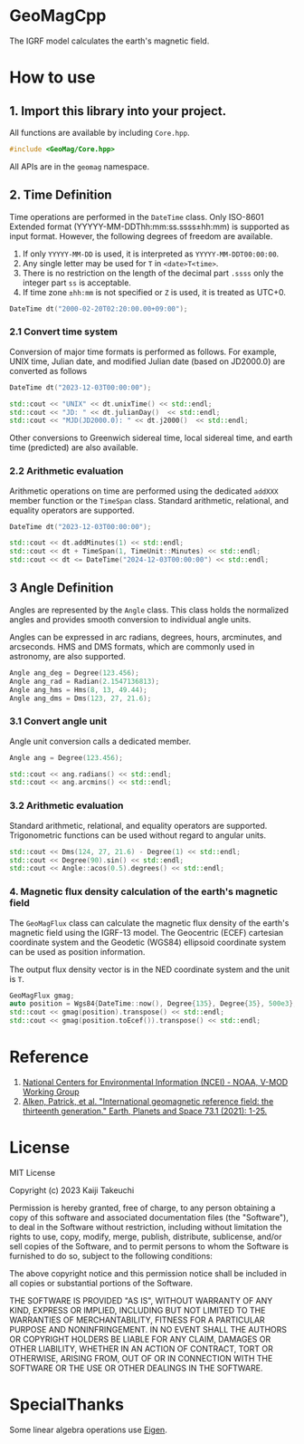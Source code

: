 # GeoMagCpp

The IGRF model calculates the earth's magnetic field.

# How to use

## 1. Import this library into your project.

All functions are available by including `Core.hpp`.

```C++
#include <GeoMag/Core.hpp>

```
All APIs are in the `geomag` namespace.

## 2. Time Definition

Time operations are performed in the `DateTime` class.
Only ISO-8601 Extended format (YYYYY-MM-DDThh:mm:ss.ssss±hh:mm) is supported as input format.
However, the following degrees of freedom are available.

1. If only `YYYYY-MM-DD` is used, it is interpreted as `YYYYY-MM-DDT00:00:00`.
1. Any single letter may be used for `T` in `<date>T<time>`.
1. There is no restriction on the length of the decimal part `.ssss` only the integer part `ss` is acceptable.
1. If time zone `±hh:mm` is not specified or `Z` is used, it is treated as UTC+0.

```C++
DateTime dt("2000-02-20T02:20:00.00+09:00");
```

### 2.1 Convert time system

Conversion of major time formats is performed as follows.
For example, UNIX time, Julian date, and modified Julian date (based on JD2000.0) are converted as follows

```C++
DateTime dt("2023-12-03T00:00:00");

std::cout << "UNIX" << dt.unixTime() << std::endl;
std::cout << "JD: " << dt.julianDay()  << std::endl;
std::cout << "MJD(JD2000.0): " << dt.j2000()  << std::endl;
```

Other conversions to Greenwich sidereal time, local sidereal time, and earth time (predicted) are also available.

### 2.2 Arithmetic evaluation

Arithmetic operations on time are performed using the dedicated `addXXX` member function or the `TimeSpan` class.
Standard arithmetic, relational, and equality operators are supported.

```C++
DateTime dt("2023-12-03T00:00:00");

std::cout << dt.addMinutes(1) << std::endl;
std::cout << dt + TimeSpan(1, TimeUnit::Minutes) << std::endl;
std::cout << dt <= DateTime("2024-12-03T00:00:00") << std::endl;
```

## 3 Angle Definition

Angles are represented by the `Angle` class.
This class holds the normalized angles and provides smooth conversion to individual angle units.

Angles can be expressed in arc radians, degrees, hours, arcminutes, and arcseconds.
HMS and DMS formats, which are commonly used in astronomy, are also supported.

```C++
Angle ang_deg = Degree(123.456);
Angle ang_rad = Radian(2.1547136813);
Angle ang_hms = Hms(8, 13, 49.44);
Angle ang_dms = Dms(123, 27, 21.6);
```

### 3.1 Convert angle unit

Angle unit conversion calls a dedicated member.

```C++
Angle ang = Degree(123.456);

std::cout << ang.radians() << std::endl;
std::cout << ang.arcmins() << std::endl;
```

### 3.2 Arithmetic evaluation

Standard arithmetic, relational, and equality operators are supported.
Trigonometric functions can be used without regard to angular units.

```C++
std::cout << Dms(124, 27, 21.6) - Degree(1) << std::endl;
std::cout << Degree(90).sin() << std::endl;
std::cout << Angle::acos(0.5).degrees() << std::endl;
```

### 4. Magnetic flux density calculation of the earth's magnetic field

The `GeoMagFlux` class can calculate the magnetic flux density of the earth's magnetic field using the IGRF-13 model.
The Geocentric (ECEF) cartesian coordinate system and the Geodetic (WGS84) ellipsoid coordinate system can be used as position information.

The output flux density vector is in the NED coordinate system and the unit is `T`.

```C++
GeoMagFlux gmag;
auto position = Wgs84{DateTime::now(), Degree{135}, Degree{35}, 500e3};
std::cout << gmag(position).transpose() << std::endl;
std::cout << gmag(position.toEcef()).transpose() << std::endl;
```

# Reference

1. [National Centers for Environmental Information (NCEI) - NOAA, V-MOD Working Group](https://www.ncei.noaa.gov/services/world-data-system/v-mod-working-group)
1. [Alken, Patrick, et al. "International geomagnetic reference field: the thirteenth generation." Earth, Planets and Space 73.1 (2021): 1-25.](https://earth-planets-space.springeropen.com/articles/10.1186/s40623-020-01288-x)


# License

MIT License

Copyright (c) 2023 Kaiji Takeuchi

Permission is hereby granted, free of charge, to any person obtaining a copy
of this software and associated documentation files (the "Software"), to deal
in the Software without restriction, including without limitation the rights
to use, copy, modify, merge, publish, distribute, sublicense, and/or sell
copies of the Software, and to permit persons to whom the Software is
furnished to do so, subject to the following conditions:

The above copyright notice and this permission notice shall be included in all
copies or substantial portions of the Software.

THE SOFTWARE IS PROVIDED "AS IS", WITHOUT WARRANTY OF ANY KIND, EXPRESS OR
IMPLIED, INCLUDING BUT NOT LIMITED TO THE WARRANTIES OF MERCHANTABILITY,
FITNESS FOR A PARTICULAR PURPOSE AND NONINFRINGEMENT. IN NO EVENT SHALL THE
AUTHORS OR COPYRIGHT HOLDERS BE LIABLE FOR ANY CLAIM, DAMAGES OR OTHER
LIABILITY, WHETHER IN AN ACTION OF CONTRACT, TORT OR OTHERWISE, ARISING FROM,
OUT OF OR IN CONNECTION WITH THE SOFTWARE OR THE USE OR OTHER DEALINGS IN THE
SOFTWARE.


# SpecialThanks

Some linear algebra operations use [Eigen](https://eigen.tuxfamily.org/index.php?title=Main_Page).
